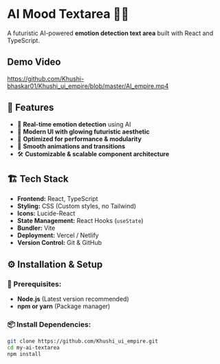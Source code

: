 # AI Mood Textarea 🧠✨  
A futuristic AI-powered **emotion detection text area** built with React and TypeScript.
## Demo Video
https://github.com/Khushi-bhaskar01/Khushi_ui_empire/blob/master/AI_empire.mp4
## 🌟 Features
- 📝 **Real-time emotion detection** using AI  
- 🎨 **Modern UI with glowing futuristic aesthetic**  
- 🚀 **Optimized for performance & modularity**  
- 🔄 **Smooth animations and transitions**  
- 🛠 **Customizable & scalable component architecture**  

## 🏗 Tech Stack
- **Frontend:** React, TypeScript  
- **Styling:** CSS (Custom styles, no Tailwind)  
- **Icons:** Lucide-React  
- **State Management:** React Hooks (`useState`)  
- **Bundler:** Vite  
- **Deployment:** Vercel / Netlify  
- **Version Control:** Git & GitHub  

## ⚙️ Installation & Setup  
### 🔧 Prerequisites:
- **Node.js** (Latest version recommended)  
- **npm or yarn** (Package manager)  

### 📦 Install Dependencies:
```bash
git clone https://github.com/Khushi_ui_empire.git
cd my-ai-textarea
npm install
